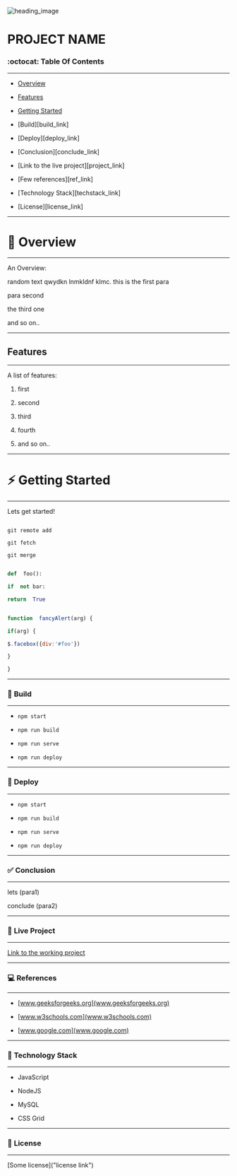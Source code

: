 ![heading_image][image]

[image]: https://www.uokpl.rs/fpng/d/604-6049435_knowage-on-twitter.png

# PROJECT NAME

### :octocat: **Table Of Contents**
---
* [Overview](#overview)

* [Features](##features)

* [Getting Started](###getting-started)

* [Build][build_link]

* [Deploy][deploy_link]

* [Conclusion][conclude_link]

* [Link to the live project][project_link]

* [Few references][ref_link]

* [Technology Stack][techstack_link]

* [License][license_link]


---

# :closed_book: **Overview**

---

<p>An Overview:</p>

<p>random text qwydkn lnmkldnf klmc. this is the first para</p>

<p>para second</p>

<p>the third one</p>

<p>and so on..</p>

---

## Features

---

A list of features:

1. first

2. second

3. third

4. fourth

5. and so on..

---

# :zap: **Getting Started**

---

Lets get started!
```console

git remote add

git fetch

git merge

```

```python

def  foo():

if  not bar:

return  True

```

```javascript

function  fancyAlert(arg) {

if(arg) {

$.facebox({div:'#foo'})

}

}

```

---

### :hammer: **Build**

---

- `npm start`

- `npm run build`

- `npm run serve`

- `npm run deploy`

---

### :wrench: **Deploy**

---

- `npm start`

- `npm run build`

- `npm run serve`

- `npm run deploy`

---

### :white_check_mark: **Conclusion**

---

<p> lets (para1) </p>

<p> conclude (para2) </p>

---

### :pencil: **Live Project**

---

[Link to the working project](www.google.com)

---

### :computer: **References**

---

- [www.geeksforgeeks.org](www.geeksforgeeks.org)

- [www.w3schools.com](www.w3schools.com)

- [www.google.com](www.google.com)

---

### :rocket: **Technology Stack**

---

- JavaScript

- NodeJS

- MySQL

- CSS Grid

---

###  :page_with_curl: **License**

---

[Some license]("license link")
